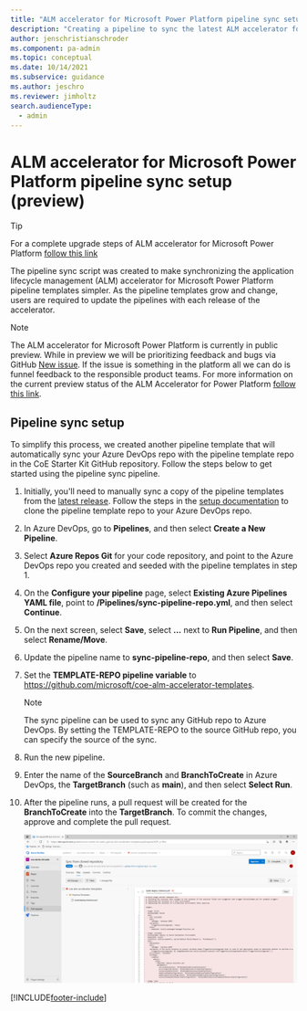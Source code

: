 ```yaml
---
title: "ALM accelerator for Microsoft Power Platform pipeline sync setup | MicrosoftDocs"
description: "Creating a pipeline to sync the latest ALM accelerator for Microsoft Power Platform pipeline templates to your Azure DevOps repository."
author: jenschristianschroder
ms.component: pa-admin
ms.topic: conceptual
ms.date: 10/14/2021
ms.subservice: guidance
ms.author: jeschro
ms.reviewer: jimholtz
search.audienceType: 
  - admin
---
```

# ALM accelerator for Microsoft Power Platform pipeline sync setup (preview)

>[!TIP]
>For a complete upgrade steps of ALM accelerator for Microsoft Power Platform [follow this link](/power-platform/guidance/coe/setup-almacceleratorpowerplatform-upgrade-config)

The pipeline sync script was created to make synchronizing the application lifecycle management (ALM) accelerator for Microsoft Power Platform pipeline templates simpler. As the pipeline templates grow and change, users are required to update the pipelines with each release of the accelerator.

> [!NOTE]
> The ALM accelerator for Microsoft Power Platform is currently in public preview. While in preview we will be prioritizing feedback and bugs via GitHub [New issue](https://github.com/microsoft/coe-starter-kit/labels/alm-accelerator). If the issue is something in the platform all we can do is funnel feedback to the responsible product teams. For more information on the current preview status of the ALM Accelerator for Power Platform [follow this link](https://github.com/microsoft/coe-starter-kit/blob/main/CenterofExcellenceALMAccelerator/PREVIEW.md).

## Pipeline sync setup

To simplify this process, we created another pipeline template that will automatically sync your Azure DevOps repo with the pipeline template repo in the CoE Starter Kit GitHub repository. Follow the steps below to get started using the pipeline sync pipeline.

1. Initially, you'll need to manually sync a copy of the pipeline templates from the [latest release](https://github.com/microsoft/coe-alm-accelerator-templates/releases). Follow the steps in the [setup documentation](setup-almacceleratorpowerplatform.md#clone-the-yaml-pipelines-from-github-to-your-devops-instance) to clone the pipeline template repo to your Azure DevOps repo.

1. In Azure DevOps, go to **Pipelines**, and then select **Create a New Pipeline**.

1. Select **Azure Repos Git** for your code repository, and point to the Azure DevOps repo you created and seeded with the pipeline templates in step 1.

1. On the **Configure your pipeline** page, select **Existing Azure Pipelines YAML file**, point to **/Pipelines/sync-pipeline-repo.yml**, and then select **Continue**.

1. On the next screen, select **Save**, select **...** next to **Run Pipeline**, and then select **Rename/Move**.

1. Update the pipeline name to **sync-pipeline-repo**, and then select **Save**.

1. Set the **TEMPLATE-REPO pipeline variable** to <https://github.com/microsoft/coe-alm-accelerator-templates>.

   > [!NOTE]
   > The sync pipeline can be used to sync any GitHub repo to Azure DevOps. By setting the TEMPLATE-REPO to the source GitHub repo, you can specify the source of the sync.

1. Run the new pipeline.

1. Enter the name of the **SourceBranch** and **BranchToCreate** in Azure DevOps, the **TargetBranch** (such as **main**), and then select **Select Run**.

1. After the pipeline runs, a pull request will be created for the **BranchToCreate** into the **TargetBranch**. To commit the changes, approve and complete the pull request.

   ![Verify the pull request created, and then select Approve and Complete.](media/setup-almacceleratorpowerplatform-pipeline-sync/image-20210524102603951.png)

[!INCLUDE[footer-include](../../includes/footer-banner.md)]
